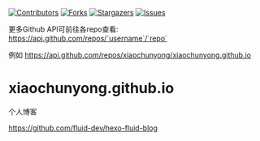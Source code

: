 [contributors-shield]: https://img.shields.io/github/contributors/xiaochunyong/xiaochunyong.github.io.svg?style=for-the-badge
[contributors-url]: https://github.com/xiaochunyong/xiaochunyong.github.io/graphs/contributors
[forks-shield]: https://img.shields.io/github/forks/xiaochunyong/xiaochunyong.github.io.svg?style=for-the-badge
[forks-url]: https://github.com/xiaochunyong/xiaochunyong.github.io/network/members
[stars-shield]: https://img.shields.io/github/stars/xiaochunyong/xiaochunyong.github.io.svg?style=for-the-badge
[stars-url]: https://github.com/xiaochunyong/xiaochunyong.github.io/stargazers
[issues-shield]: https://img.shields.io/github/issues/xiaochunyong/xiaochunyong.github.io?style=for-the-badge
[issues-url]: https://github.com/xiaochunyong/xiaochunyong.github.io/issues

[![Contributors][contributors-shield]][contributors-url]
[![Forks][forks-shield]][forks-url]
[![Stargazers][stars-shield]][stars-url]
[![Issues][issues-shield]][issues-url]


更多Github API可前往各repo查看: 
https://api.github.com/repos/`username`/`repo`
  
例如 https://api.github.com/repos/xiaochunyong/xiaochunyong.github.io

# xiaochunyong.github.io
个人博客

https://github.com/fluid-dev/hexo-fluid-blog
